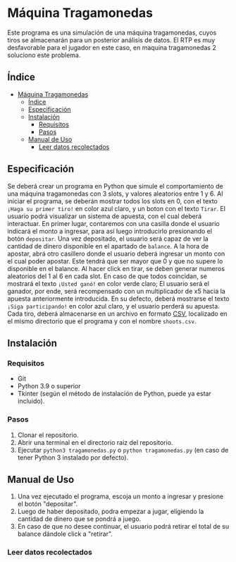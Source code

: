 # Máquina Tragamonedas

Este programa es una simulación de una máquina tragamonedas, cuyos tiros se almacenarán para un posterior análisis de datos. El RTP es muy desfavorable para el jugador en este caso, en maquina tragamonedas 2 soluciono este problema.

## Índice

- [Máquina Tragamonedas](#máquina-tragamonedas)
  - [Índice](#índice)
  - [Especificación](#especificación)
  - [Instalación](#instalación)
    - [Requisitos](#requisitos)
    - [Pasos](#pasos)
  - [Manual de Uso](#manual-de-uso)
    - [Leer datos recolectados](#leer-datos-recolectados)

## Especificación

Se deberá crear un programa en Python que simule el comportamiento de una máquina tragamonedas con 3 slots, y valores aleatorios entre 1 y 6.
Al iniciar el programa, se deberán mostrar todos los slots en 0, con el texto `¡Haga su primer tiro!` en color azul claro, y un boton con el texto `Tirar`.
El usuario podrá visualizar un sistema de apuesta, con el cual deberá interactuar.
En primer lugar, contaremos con una casilla donde el usuario indicará el monto a ingresar, para así luego introducirlo presionando el botón `depositar`.
Una vez depositado, el usuario será capaz de ver la cantidad de dinero disponible en el apartado de `balance`. A la hora de apostar, abrá otro casillero donde el usuario deberá ingresar un monto con el cual poder apostar.
Este tendrá que ser mayor que 0 y que no supere lo disponible en el balance.
Al hacer click en tirar, se deben generar numeros aleatorios del 1 al 6 en cada slot. En caso de que todos coincidan, se mostrará el texto `¡Usted ganó!` en color verde claro; El usuario será el ganador, por ende, será recompensado con un multiplicador de x5 hacia la apuesta anteriormente introducida. En su defecto, deberá mostrarse el texto `¡Siga participando!` en color azul claro, y el usuario perderá su apuesta.
Cada tiro, deberá almacenarse en un archivo en formato [CSV](https://es.wikipedia.org/wiki/Valores_separados_por_comas), localizado en el mismo directorio que el programa y con el nombre `shoots.csv`.

## Instalación

### Requisitos

- Git
- Python 3.9 o superior
- Tkinter (según el método de instalación de Python, puede ya estar incluido).

### Pasos

1. Clonar el repositorio.
2. Abrir una terminal en el directorio raíz del repositorio.
3. Ejecutar `python3 tragamonedas.py` o `python tragamonedas.py` (en caso de tener Python 3 instalado por defecto).

## Manual de Uso

1. Una vez ejecutado el programa, escoja un monto a ingresar y presione el botón "depositar".
2. Luego de haber depositado, podra empezar a jugar, eligiendo la cantidad de dinero que se pondrá a juego.
3. En caso de que no desee continuar, el usuario podrá retirar el total de su balance dándole click a "retirar".

### Leer datos recolectados
